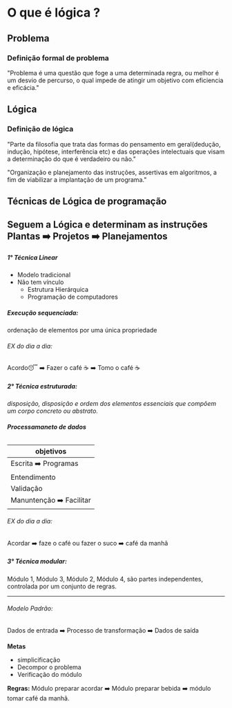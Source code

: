 # O que é lógica ? 

## Problema

### Definição formal de problema

"Problema é uma questão que foge a uma determinada regra, ou melhor é um desvio de percurso, o qual impede de atingir um objetivo com eficiencia e eficácia."

## Lógica

### Definição de lógica

"Parte da filosofia que trata das formas do pensamento em geral(dedução, indução, hipótese, interferência etc) e das operações intelectuais que visam a determinação do que é verdadeiro ou não."

"Organização e planejamento das instruções, assertivas em algoritmos, a fim de viabilizar a implantação de um programa."

## Técnicas de Lógica de programação
**Seguem a Lógica e determinam as instruções**
Plantas ➡️ Projetos ➡️ Planejamentos
-------------------------
##### 1° Técnica Linear
+ Modelo tradicional
+ Não tem vínculo
   - Estrutura Hierárquica
   - Programação de computadores

##### **Execução sequenciada:**
 ordenação de elementos por uma única propriedade

###### EX do dia a dia:
 Acordo😴 ➡️ Fazer o café ☕ ➡️ Tomo o café ☕

##### 2° Técnica estruturada:
 
 *disposição, disposição e ordem dos elementos essenciais que compõem um corpo concreto ou abstrato.*

###### **Processamaneto de dados**
 |objetivos | 
| ----------- |
| Escrita ➡️ Programas | 
|Entendimento |
|Validação |
|Manuntenção ➡️ Facilitar|

###### EX do dia a dia:
Acordar ➡️ faze o café ou fazer o suco ➡️ café da manhã

##### 3° Técnica modular:
Módulo 1, Módulo 3, Módulo 2, Módulo 4, são partes independentes, controlada por um conjunto de regras.

-----------------
###### Modelo Padrão:

Dados de entrada ➡️ Processo de transformação ➡️ Dados de saída

**Metas**
- simplicificação
- Decompor o problema
- Verificação do módulo


**Regras:**
Módulo preparar acordar ➡️ Módulo preparar bebida ➡️ módulo tomar café da manhã.
